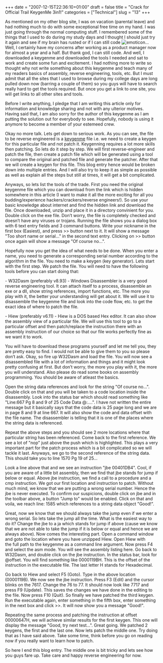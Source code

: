 +++
date = "2007-12-15T22:36:10+01:00"
draft = false
title = "Crack for Official Trail KeygenMe 3in1!"
categories = ["Technical"]
slug = "13"
+++

As mentioned on my other blog site, I was on vacation (parental leave) and had nothing much to do with some exceptional free time on my hand. I was just going through the normal computing stuff. I remembered some of the things that I used to do during my study days and I thought I should just try it again and see if my brain has rusted or if I can still code ![emoticon](http://funcomputing.blogsome.com/wp-content/plugins/Wysi-Wordpress/plugins/emotions/images/lol.gif "emoticon")… Well, I certainly have my concerns after working as a product manager now for almost a year and a half. But thank god, I can still code. And well, I downloaded a keygenme and downloaded the tools I needed and sat to work and create some fun and excitement. I had nothing more to write so thought why not write something about this keygenme and teach many of my readers basics of assembly, reverse engineering, tools, etc. But I must admit that all the sites that I used to browse during my college days are long pulled down now (barring a couple of them) so you guys will have to search really hard to get the tools required. But once you get a link to one site, you will get links to all other sites and tools.

Before I write anything, I pledge that I am writing this article only for information and knowledge sharing and not with any ulterior motives. Having said that, I am also sorry for the author of this keygenme as I am putting the solution out for everybody to see. Hopefully, nobody is using it anymore to become a member of your estemeed crew.

Okay no more talk. Lets get down to serious work. As you can see, the file to be reverse engineered is a [keygenme](http://funcomputing.blogsome.com/go.php?http://www.2shared.com/file/2608632/6e34aba1/officialtrialkeygenmebyzer0-rev.html) file i.e. we need to create a keygen for this particular file and not patch it. Keygenning requires a lot more skills then patching. So lets do it step by step. We will first reverse-engineer and patch the file, then create a patch file which will be generated using a tool to compare the original and patched file and generate the patcher. After that we will create a keygen for this file. This blog entry hence would be broken down into multiple entries. And I will also try to keep it as simple as possible as well as explain all the steps but still at times, it will get a bit complicated.

Anyways, so lets list the tools of the trade. First you need the original keygenme file which you can download from the link which is hidden somewhere in this article (I want to make it all the more exciting for all you budding/experience hackers/crackers/reverse engineers!). So use your basic knowledge about internet and find the hidden link and download the file. Once downloaded, unzip and place it in a directory convinient for you. Double click on the exe file. Don’t worry, the file is completely checked and doesn’t have any viruses or trojans. Running the file shows you a dialog box with 6 text entry fields and 3 command buttons. Write your nickname in the first box (Easiest), and press >> button next to it. It will show a message "Too short name or serial…" in the second text entry. Clicking on >> button once again will show a message "Of course no…".

Hopefully now you get the idea of what needs to be done. When you enter a name, you need to generate a corresponding serial number according to the algorithm in the file. You need to make a keygen (key generator). Lets start with the first step. We patch the file. You will need to have the following tools before you can start doing that:

\- W32Dasm (preferably v8.93) - Windows Disassembler is a very good reverse engineering tool. It can attach itself to a process, disassemble an exe or a dll, show string references, import functions, etc. The more you play with it, the better your understanding will get about it. We will use it to disassemble the keygenme file and look into the code flow, etc. to get the exact idea of where to patch the file.

\- Hiew (preferably v6.11) - Hiew is a DOS based Hex editor. It can also show the assembly view of a particular file. We will use this tool to go to a particular offset and then patch/replace the instruction there with an assembly instruction of our choice so that our file works perfectly fine as we want it to work.

You will have to download these programs yourself and let me tell you, they are pretty easy to find. I would not be able to give them to you so please don’t ask. Okay, so fire up W32Dasm and load the file. You will now see a disassembled file with a lot of information and things and it might look pretty confusing at first. But don’t worry, the more you play with it, the more you will understand. Also please do read some books on assembly programming. You should be aware of atleast the basics.

Open the string data references and look for the string "Of course no…". Double click on that and you will be taken to a code location inside the disassembly. Look into the status bar which should read something like "Line:667 Pg 8 and 9 of 25 Code Data @:….". I have not written the entire message but it basically says that the code data is 25 page long and we are in page 8 and 9 at line 667. It will also show the code and data offset with the file name. The disassembler is telling that it is one of the places where the string data is referenced.

Repeat the above steps and you should see 2 more locations where that particular string has been referenced. Come back to the first reference. We see a lot of "nop" just above the push which is highlighted. This plays a very important part for the patch process which is a bit complicated so we will tackle it last. Anyways, we go to the second reference of the string data. This should take you to line 1570 Pg 19 of 25…

Look a line above that and we see an instruction "jbe 00401DB4". Cool, if you are aware of a little bit assembly, then we find that jbe stands for jump if below or equal. Above jbe instruction, we find a call to a procedure and a cmp instruction. We got our first location and instruction to patch. Without much mind, we know that we are putting a wrong serial number. Hence the jbe is never executed. To confirm our suspicions, double click on jbe and in the toolbar above, a button "Jump to" would be enabled. Click on that and voila, we reach line: 1585 which references to a string data object "Good!".

Great, now we know that we should always take the jump even if we enter a wrong serial. So lets take the jump all the time. What is the easiest way to do it? Change the jbe to a ja which stands for jump if above (cause we know that we are not able to take the jump if it is below or equal and hence we are always above). Now comes the interesting part. Open a command window and goto the location where you have unzipped Hiew. Open Hiew with the full path to the keygenme as a command line argument. Now press F4 and select the asm mode. You will see the assembly listing here. Go back to W32Dasm, and double click on the jbe instruction. In the status bar, look for @offset. You will find something like 0000119BH. This is the offset of the instruction in the executable file. The last letter H stands for Hexadecimal.

Go back to Hiew and select F5 (Goto). Type in the above location (0000119B). We now see the jbe instruction. Press F3 (Edit) and the cursor blinks on the 7617. Change the 76 to 77. It should now look like 7717 and press F9 (Update). This saves the changes we have done in the editing to the file. Now press F10 (Quit). So finally we have patched the third keygen. Run the executable again, enter something in the fifth box, enter something in the next box and click >>. It will now show you a message "Good!".

Repeating the same process and patching the instruction at offset 00000647H, we will achieve similar results for the first keygen. This one will display the message "Good, try next test…". Great going. We patched 2 keygens, the first and the last one. Now lets patch the middle one. Try doing that as I have said above. Take some time, think before you go on reading now if you really want to learn how to patch.

So here I end this blog entry. The middle one is bit tricky and lets see how you guys fare up. Take care and happy reverse engineering for now.